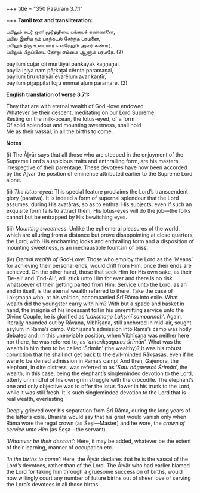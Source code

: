 +++
title = "350 Pasuram 3.7.1"

+++
**Tamil text and transliteration:**

பயிலும் சுடர் ஒளி மூர்த்தியை பங்கயக் கண்ணனை,  
பயில இனிய நம் பாற்கடல் சேர்ந்த பரமனை,  
பயிலும் திரு உடையார் எவரேலும் அவர் கண்டீர்,  
பயிலும் பிறப்பிடை தோறு எம்மை ஆளும் பரமரே. (2)

payilum cuṭar oḷi mūrttiyai paṅkayak kaṇṇaṉai,  
payila iṉiya nam pāṟkaṭal cērnta paramaṉai,  
payilum tiru uṭaiyār evarēlum avar kaṇṭīr,  
payilum piṟappiṭai tōṟu emmai āḷum paramarē. (2)

**English translation of verse 3.7.1:**

They that are with eternal wealth of God -love endowed  
Whatever be their descent, meditating on our Lord Supreme  
Resting on the milk-ocean, the lotus-eyed, of a form  
Of solid splendour and mounting sweetness, shall hold  
Me as their vassal, in all the births to come.

**Notes**

\(i\) The Āḻvār says that all those who are steeped in the enjoyment of the Supreme Lord’s auspicious traits and enthralling form, are his masters, irrespective of their parentage. These devotees have now been accorded by the Āḻvār the position of eminence attributed earlier to the Supreme Lord alone.

\(ii\) *The lotus-eyed*: This special feature proclaims the Lord’s transcendent glory (paratva). It is indeed a form of supernal splendour that the Lord assumes, during His avatāras, so as to enthral His subjects; even if such an exquisite form fails to attract them, His lotus-eyes will do the job—the folks cannot but be entrapped by His bewitching eyes.

\(iii\) *Mounting sweetness*: Unlike the ephemeral pleasures of the world, which are alluring from a distance but prove disappointing at close quarters, the Lord, with His enchanting looks and enthralling form and a disposition of mounting sweetness, is an inexhaustible fountain of bliss.

\(iv\) *Eternal wealth of God-Love*: Those who employ the Lord as the ‘Means’ for achieving their personal ends, would drift from Him, once their ends are achieved. On the other hand, those that seek Him for His own sake, as their ‘Be-all’ and ‘End-All’, will stick unto Him for ever and there is no risk whatsoever of their getting parted from Him. Service unto the Lord, as an end in itself, is the eternal wealth referred to there. Take the case of Lakṣmaṇa who, at his volition, accompanied Śrī Rāma into exile. What wealth did the youngster carry with him? With but a spade and basket in hand, the insignia of his incessant toil in his unremitting service unto the Divine Couple, he is glorified as ‘*Lakṣmaṇo Lakṣmī sampannaḥ*’. Again, literaḷḷy hounded out by Rāvaṇa, Vibhīṣaṇa, still anchored in mid-air, sought asylum in Rāma’s camp. Vībhiṣaṇa’s admission into Rāma’s camp was hotly debated and, in this unenviable position, when Vibhīṣaṇa was neither here nor there, he was referred to, as ‘*antarikṣagatas śrīmān*’. What was the wealth in him then to be called ‘Śrīmān’ (the wealthy)? It was his robust conviction that he shall not get back to the evil-minded Rākṣasas, even if he were to be denied admission in Rāma’s camp! And then, Gajendra, the elephant, in dire distress, was referred to as ‘*Satu nāgavaraś Śrīmān*’, the wealth, in this case, being the elephant’s singleminded devotion to the Lord, utterly unmindful of his own grim struggle with the crocodile. The elephant’s one and only objective was to offer the lotus flower in his trunk to the Lord, while it was still fresh. It is such singleminded devotion to the Lord that is real wealth, everlasting.

Deeply grieved over his separation from Śrī Rāma, during the long years of the latter’s exile, Bharata would say that his grief would vanish only when Rāma wore the regal crown (as Śeṣi—Master) and he wore, the *crown of service unto Him* (as Śeṣa—the servant).

‘*Whatever be their descent*’: Here, it may be added, whatever be the extent of their learning, manner of occupation etc.

‘*In the births to come*’: Here, the Āḻvār declares that he is the vassal of the Lord’s devotees, rather than of the Lord. The Āḻvār who had earlier blamed the Lord for taking him through a gruesome succession of births, would now willingly court any number of future births out of sheer love of serving the Lord’s devotees in all those births.


